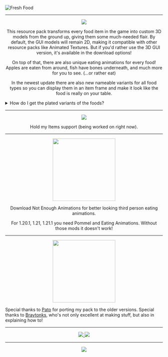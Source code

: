 ![Fresh Food](https://cdn.modrinth.com/data/cached_images/d6502b37d1e6d606c52c2e63fd5acf0312c2f67c.png)

<hr>

<p align="center">
    <img src="https://cdn.modrinth.com/data/cached_images/544fc57b9a21a325eee57a4dac2929118828354c.png">
</p>

<p align="center">
This resource pack transforms every food item in the game into custom 3D models from the ground up, giving them some much-needed flair. By default, the GUI models will remain 2D, making it compatible with other resource packs like Animated Textures. But if you'd rather use the 3D GUI version, it's available in the download options!

<p align="center">
On top of that, there are also unique eating animations for every food! Apples are eaten from around, fish have bones underneath, and much more for you to see. (…or rather eat)

<p align="center">
In the newest update there are also new nameable variants for all food types so you can display them in an item frame and make it look like the food is really on your table.
</p>

<details>
<summary>How do I get the plated variants of the foods?</summary>

I'll explain this by using the apple item as an example. Put the apple item in an anvil and change the name to one of these options:

"Plate of Apple"

"Plated Apple"

"Apple on Plate"

"Apple on a Plate"

"Apple Plate"

"Apple Plated"

This works with every food type in the game, as long as you (obviously) change the name “Apple” to whatever item you're trying to get the model for that's on a plate. It's also very important to have the correct capitalizations for the words (so "Apple" not "apple"). 
</details>

<hr>

<p align="center">
  <img src="https://cdn.modrinth.com/data/cached_images/dd75719439bc0598a7b539b72596236cec26c563.png">
</p>
<p align="center">
Hold my Items support (being worked on right now).
</p>

<hr>

<p align="center">
  <img width="200" src="https://cdn.modrinth.com/data/cached_images/08184a943c20a52d8ec9bf3df737d5297131e1d5.png">
</p>

<p align="center">
Download Not Enough Animations for better looking third person eating animations.
</p>
<p align="center">
For 1.20.1, 1.21, 1.21.1 you need Pommel and Eating Animations. Without those mods it doesn't work!
</p>

<hr>

<p align="center">
  <img width="200" src="https://cdn.modrinth.com/data/cached_images/5bb5d13f0d05e77ca80b162f92f0e209d5d2b8e4.png">
</p>

Special thanks to [Pato](https://modrinth.com/user/patovskiz) for porting my pack to the older versions. Special thanks to [Braytonks](https://modrinth.com/resourcepack/braysworld), who's not only excellent at making stuff, but also in explaining how to!

<hr>

<p align="center">
  <a href="https://discord.gg/qYmm3UGPsy">
    <img src="https://cdn.modrinth.com/data/cached_images/223946cf7c1866b68a091930fb10fdab54178c37.png">
    </img>
  </a>
  <a href="https://youtube.com/@swip">
    <img src="https://cdn.modrinth.com/data/cached_images/d015f2781ee0c54026d4ba4e2fcb56bd765f570e.png">
    </img>
  </a>
</p>

<hr>

<p align="center">
  <a href="https://github.com/iamcyberia/fresh-food/wiki/Nameable-Variants">
    <img src="https://cdn.modrinth.com/data/cached_images/0592b12e1664d812bd346d273b15740d60e142f1.png">
    </img>
  </a>
</p>
